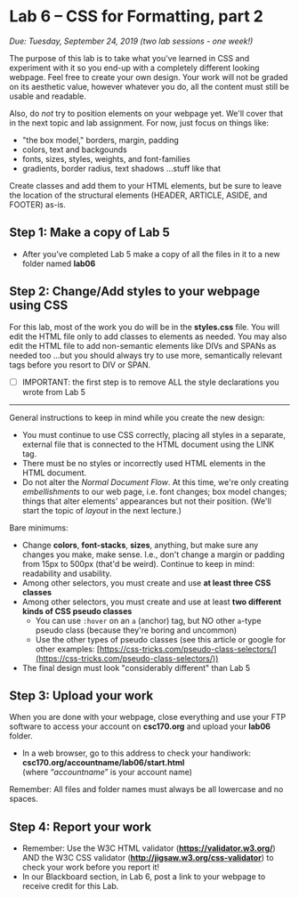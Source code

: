 # Lab 6 – CSS for Formatting, part 2
*Due: Tuesday, September 24, 2019 (two lab sessions - one week!)*<br>

The purpose of this lab is to take what you've learned in CSS and experiment with it so you end-up with a completely different looking webpage. Feel free to create your own design. Your work will not be graded on its aesthetic value, however whatever you do, all the content must still be usable and readable.

Also, do *not* try to position elements on your webpage yet.  We'll cover that in the next topic and lab assignment.  For now, just focus on things like:

- "the box model," borders, margin, padding
- colors, text and backgounds
- fonts, sizes, styles, weights, and font-families
- gradients, border radius, text shadows …stuff like that

Create classes and add them to your HTML elements, but be sure to leave the location of the structural elements (HEADER, ARTICLE, ASIDE, and FOOTER) as-is.

## Step 1: Make a copy of Lab 5

-   After you’ve completed Lab 5 make a copy of all the files in it to a new folder named **lab06**

## Step 2: Change/Add styles to your webpage using CSS

For this lab, most of the work you do will be in the **styles.css** file. You will edit the HTML file only to add classes to elements as needed. You may also edit the HTML file to add non-semantic elements like DIVs and SPANs as needed too ...but you should always try to use more, semantically relevant tags before you resort to DIV or SPAN.

- [ ] IMPORTANT: the first step is to remove ALL the style declarations you wrote from Lab 5

<hr>

General instructions to keep in mind while you create the new design:

-   You must continue to use CSS correctly, placing all styles in a separate, external file that is connected to the HTML document using the LINK tag. 
-   There must be no styles or incorrectly used HTML elements in the HTML document.
-   Do not alter the *Normal Document Flow*. At this time, we're only creating *embellishments* to our web page, i.e. font changes; box model changes; things that alter elements' appearances but not their position. (We'll start the topic of *layout* in the next lecture.)

Bare minimums:

-   Change **colors**, **font-stacks**, **sizes**, anything, but make sure any changes you make, make sense. I.e., don't change a margin or padding from 15px to 500px (that'd be weird). Continue to keep in mind: readability and usability.
-   Among other selectors, you must create and use **at least three CSS classes**
-   Among other selectors, you must create and use at least **two different kinds of CSS pseudo classes** 
    -   You can use `:hover` on an `a` (anchor) tag, but NO other `a`-type pseudo class (because they're boring and uncommon)
    -   Use the other types of pseudo classes (see this article or google for other examples: [https://css-tricks.com/pseudo-class-selectors/](https://css-tricks.com/pseudo-class-selectors/))
-   The final design must look "considerably different" than Lab 5

## Step 3: Upload your work

When you are done with your webpage, close everything and use your FTP software to access your account on **csc170.org** and upload your **lab06** folder.

-   In a web browser, go to this address to check your handiwork:  
    **csc170.org/accountname/lab06/start.html**  
    (where “*accountname*” is your account name)

Remember: All files and folder names must always be all lowercase and no spaces.

## Step 4: Report your work

-   Remember: Use the W3C HTML validator (**https://validator.w3.org/**) AND the W3C CSS validator (**http://jigsaw.w3.org/css-validator**) to check your work before you report it!
-   In our Blackboard section, in Lab 6, post a link to your webpage to receive credit for this Lab.